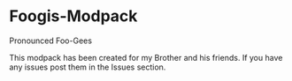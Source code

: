 # Foogis-Modpack
Pronounced Foo-Gees

This modpack has been created for my Brother and his friends. If you have any issues post them in the Issues section. 
